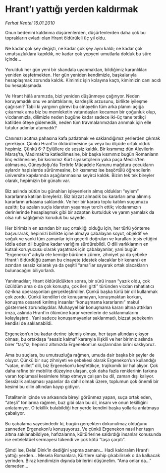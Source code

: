 # Hrant’ı yattığı yerden kaldırmak

*Ferhat Kentel 16.01.2010*

<div class="yazi">Onun bedenini kaldırıma düşürenlerden, düşürtenlerden daha çok bu toprakların evladı olan Hrant öldürüleli üç yıl oldu. <br/><br/>Ne kadar çok şey değişti, ne kadar çok şey aynı kaldı; ne kadar çok umutsuzluklara kapıldık, ne kadar çok yepyeni umutlarla dolduk bu süre içinde... <br/><br/>Yorulduk her gün yeni bir skandala uyanmaktan, bildiğimiz karanlıkları yeniden keşfetmekten. Her gün yeniden kendimizle, başkalarıyla hesaplaşmak zorunda kaldık. Kimimiz işin kolayına kaçtı, kimimizin canı acıdı bu hesaplaşmada. <br/><br/>Ve Hrant hâlâ aramızda, bizi yeniden düşünmeye çağırıyor. Neden koruyamadık onu ve anlattıklarını, kardeşlik arzusunu, birlikte iyileşme çağrısını? Tabii ki yargının görevi bu cinayetin tüm arka planını açığa çıkarmak ama biz bu memleketin vatandaşları kocaman bir çoğunluk olup, vicdanımızla, dilimizle neden bugüne kadar sadece iki-üç tane tetikçi katilden öteye gidemedik, neden tüm travmalarımızdan arınmak için elle tutulur adımlar atamadık? <br/><br/>Canımızı acıtma pahasına kafa patlatmak ve saklandığımız yerlerden çıkmak gerekiyor. Çünkü Hrant’ın öldürülmesine şu veya bu ölçüde ortak olduk hepimiz. Çünkü 6-7 Eylüllere de sessiz kaldık. Bir kısmımız dün Alevilerin Maraş’ta, Madımak’ta katledilmesine, bir başka kısmımız bugün Romanların linç edilmesine, bir kısmımız Kürt siyasetçilerin yaka paça Meclis’ten atılmasına, Güneydoğu’da Terörle Mücadele Kanunu mağduru çocukların aylardır hapislerde sürünmesine, bir kısmımız ise başörtülü öğrencilerin üniversite kapılarında aşağılanmasına seyirci kaldık. Bizim tek tek bireyler olarak, hepimizin bir günahı var. <br/><br/>Biz aslında bütün bu günahları işleyenlerin almış oldukları “eylem” kararlarına katılan bireyleriz. Biz bizzat almadık bu kararları ama alınmış kararların arkasına saklandık. Ve her bir karara toplu katılım suçumuzu azalttı; bu azalan suçla idareten yaşamayı tercih ettik; vicdanımızın derinlerinde hesaplaşmak gibi bir azaptan kurtulduk ve yarım yamalak da olsa ruh sağlığımızı koruduk bu sayede. <br/><br/>Her birimizin en azından bir suç ortaklığı olduğu için, her türlü yönteme başvurarak, hepimizi birlikte içine almaya çabalayan soyut, objektif ve soğuk ve sanki tüm zamanlar için geçerli doğruları ve kuralları tesis ettiğini iddia eden dil bugüne kadar varlığını sürdürebildi. O dili varlıklarının en kutsal koruyucusu olarak yaşatmak için çabalayanlar, yani bugün “Ergenekon” adıyla ete kemiğe bürünen zümre, zihniyet ya da şebeke Hrant’ı öldürdüğü zaman bu cinayete (destek olacaklar bir kenara) en azından sessiz kalarak ya da çeşitli “ama”lar sayarak ortak olacakların bulunacağını biliyorlardı. <br/><br/>Yanılmadılar; Hrant öldürüldükten sonra, bir sürü insan “yazık oldu, çok üzüldüm ama o da çok konuştu, çok ileri gitti” türünden vicdan rahatlatıcı öz-ikna operasyonları gerçekleştirdiler. Çünkü başka türlü bir dil kullanmak çok zordu. Çünkü kendileri de konuşamayan, konuşmaktan korkan, konuşma cesareti kırılmış insanlar “konuşmama kararlarını” makul göstermek zorundaydılar. Muhayyel bir konuşmama kararı altına attıkları imza, aslında Hrant’ın ölümüne karar verenlerin de saklanmalarını kolaylaştırdı. Yani sadece konuşamayanlar saklanmadı, bizzat şebekenin kendisi de saklanabildi. <br/><br/>Ergenekon’un bu kadar derine işlemiş olması, her taşın altından çıkıyor olması, bu ortaklaşa “sessiz kalma” kararıyla ilişkili ve her birimiz aslında birer “taş”ız; hepimiz altımızda Ergenekon’un suçlarından birini saklıyoruz. <br/><br/>Ama bu suçlara, bu umutsuzluğa rağmen, umuda dair başka bir şeyler de oluyor. Çünkü bir suç zihniyeti ve şebekesi olarak Ergenekon’un kullandığı “vatan, millet” dili, biz Ergenekon’u keşfettikçe, trajikomik bir hal alıyor. Çok daha rafine bir mobilite düzeyine ulaşan, çok daha fazla renklerinin farkına varan toplumsal kesimlere hitap etmeye çalışan bu dil, zaman dışı kalıyor. Sessizlik anlaşması yapanlar da dahil olmak üzere, toplumun çok önemli bir kesimi bu dilin altından kayıp gidiyor. <br/><br/>Totalitenin içinde ve arkasında bireyi görünmez yapan, suça ortak eden, “ateşli” tonlarına rağmen, buz gibi olan bu dil, insanı ve onun tekilliğini anlatamıyor. O tekillik bulabildiği her yerde kendini başka yollarla anlatmaya çabalıyor. <br/><br/>Bu çabalama sayesindedir ki, bugün gerçekten dokunulmaz olduğunu zanneden Ergenekon’u konuşuyoruz. Ve çünkü Ergenekon nasıl her taşın altına saklanabildiyse, hafızalarına, kültürlerine saldırdığı insanlar konusunda ise entelektüel sermayesi tükendi ve çok kötü “taşa çarptı”. <br/><br/>Şimdi ise, Delal Dink’in dediğini yapma zamanı... Hadi kaldıralım Hrant’ı yattığı yerden... Mesela Romanlara, Kürtlere sahip çıkabilirsek o da kalkacak yerinden. Biraz kendimizin dışında birilerini düşünelim. “Ama onlar da...” demeden... </div>
